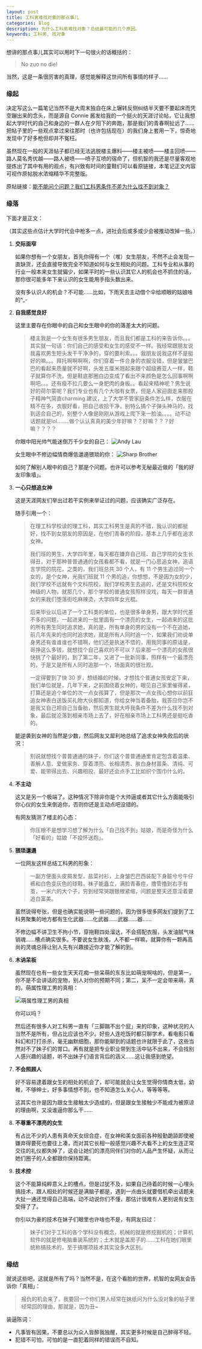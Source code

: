 ```yaml
---
layout: post
title: 工科男难找对象的那点事儿
categories: Blog
description: 为什么工科男难找对象？总结最可能的几个原因。
keywords: 工科男, 找对象
---
```


想讲的那点事儿其实可以用时下一句很火的话概括的：

> No zuo no die!

当然，这是一条很厉害的真理，感觉能解释这世间所有事情的样子……

### 缘起

决定写这么一篇笔记当然不是大周末独自在床上辗转反侧纠结半天要不要起床而凭空蹦出来的念头，而是源自 Connie 酱发给我的一个挺火的天涯讨论帖，它让我想起大学时代的自己和身边的一群人在夕阳下的奔跑，那是我们的青春啊扯远了……把帖子里的一些观点拿过来往那时（也许包括现在）的我们身上套用一下，惊奇地发现中了好多枪但却并不冤枉。

虽然现在一般的天涯帖子都已经无法逃脱楼主爆料——楼主被喷——楼主回喷——路人莫名秀优越——路人被喷——喷子互喷的宿命了，但机智的我还是尽量客观地提炼出了其中有用的观点，有兴致有时间的童鞋们可以看原链接，本笔记正文内容可视作原帖脱水浓缩精华不完整版。

原帖链接：[能不能问个问题？我们工科男条件不差为什么找不到对象？](http://m.tianya.cn/bbs/art.jsp?item=funinfo&id=6013376&vu=18452407510&fr=android)

### 缘落
下面才是正文：

（其实这些点估计大学时代会中枪多一点，进社会后或多或少会被推动改掉一些。）

1. **交际面窄**  

    如果你想有一个女朋友，首先你得有一个（堆）女生朋友，不然不止会发现一直缺货，还会直接导致完全不知道如何与女生相处的问题。工科专业和从事的行业一般本来女生就偏少，如果平时的一些认识其它人的机会也不抓住的话，那你很可能多年下来认识的女生能用手指头数出来。

    没有多认识人的机会？不可能……比如，下雨天去主动借个伞给顺眼的姑娘啥的^_-

1. **自我感觉良好**

    这里主要存在你眼中的自己和女生眼中的你的落差太大的问题。

    >楼主我是一个女生有很多男生朋友，而且我们都是工科的来告诉你。。。其实就一句话：你们自己的感受和女生的感受不一样。我经常跟朋友说我喜欢男生短头发干干净净的，穿的要利索。。。我朋友说我这样不是挺好的嘛。。。拜托啊啊啊啊，你们穿着一件合身的衣服没错，但是皱皱巴巴的看起来质量就不好啊，头发五厘米翘起来跟个超级赛亚人一样，鞋子就算你不洗，但是鞋底那圈白边变成了看出不来颜色是怎么回事啊啊啊吧。。。还有瘦不拉几要么一身肥肉的身板。。看起来精神呢？男生说好的荷尔蒙呢？我们专业也有几个大咖有女票，但是人家迎面走来那股子精神气简直charming.建议，上了大学不管家庭条件怎么样，衣服在精不在多，衣服好看，把自己收拾干净，别特么搞个子弹头神马的，找到适合自己的，别整个人像是刚刚从游戏上爬下来一脸油。。。。动不动话题就是lol........做个认认真真的美少年好嘛？？好嘛？？？好嘛？？？？

    你眼中阳光帅气能迷倒万千少女的自己：
    ![Andy Lau](/images/blog/Andy-Lau.jpg)

    女生眼中不修边幅情商爆低邋遢猥琐的你：
    ![Sharp Brother](/images/blog/Sharp-Brother.jpg)

    如何了解别人眼中的自己？那是个问题。也许可以参考无秘最近做的「我的好友印象墙」。

1. **一心只想追女神**

    这是天涯网友们举出过若干实例来举证过的问题，应该确实广泛存在。

    随手引用一个：

    > 在理工科学校读的理工科，其实工科男生是真的不错，我认识的都挺好，找不到女朋友的原因是，在他们青春的阶段，基本上几乎都在追求女神。
    >
    > 我们班的男生，大学四年里，每天都在嫌弃自己班、自己学院的女生长得丑，对于那种普普通通的女孩看都不看，就是一门心思追女神，追语言学院的院花，之类的，我们班总共 30 个人，有 11 个男生追过同一个女的，是个女神，光我们班就 11 个男的追，你想想，不是因为女的少，我们学校不远就有个文科院校，我们学校男生去追的，还是文科院校女神级的人物，就那几个，那个学校的普通女孩照样没戏，每天一群普通女的来我们堕落街吃麻辣烫，大学四年女光棍。
    > 
    > 后来毕业以后进了一个工科类的单位，也是很多单身男，跟大学时代差不多的问题，一起进来的一批里面有一个漂亮的女生，一起进来的这批的所有男生同时追求她，真的是，所有单身的男的没有一个不在追她，前几年先来的也同时追求她，就是所有人同时追一个，如果我们劝说单身男还有谁谁谁也不错啊，他们还是执迷不悟的，用我同事的原话是，哥挣这么多钱，就想找个自己喜欢的不可以？后来那一个漂亮的女孩很快挑了个最好的，到了第二年，又进了一批新同事，照样有一个最漂亮的，于是又是所有人同时追那一个，场面真的很壮观。
    >
    > 一定得要到了快 30 岁，想结婚的时候，才想找个普通女孩安定下来，我们单位就是，几年下来，之前围绕着女神的，眼见自己家里催得紧，打算还是追个单位的次一点女孩算了，但是那次一点女孩心想你以前狂追女神表白送饭买礼物大伙都知道，你给女神当着备胎，我答应你岂不是我又自己把自己当备胎，然后男生就大呼我条件不差为什么找不到对象，最后就沦落到相亲市场上去了，好在相亲市场上工科男还是挺吃香的。

    能逆袭到女神的当然是少数，然后网友又犀利地总结了追求女神失败后的状况：

    > 别说就想找个普普通通的妹子，你们这个普普通通里肯定包含着温柔、善解人意、爱做家务、穿着漂亮、长相清秀、肤白身材苗条、清纯、可爱、能带得出去、兴趣相投、最好还会点手工比如织个围巾什么的。

1. **不主动**

    这又是另一个极端了。这种情况下除非你是个大帅逼或者其它什么方面能吸引你心仪的女生来倒追你，否则你还是主动点吧没错的。

    有网友猜测了楼主的心态：

    > 你压根不是想学习想了解为什么「自己找不到」姑娘，而是奇怪为什么「好看的」姑娘「不投怀送抱」。

1. **猥琐邋遢**

    一位网友这样总结工科男的形象：

    > 一副方便面头皮屑发型，盐菜衬衫，上身皱巴巴西装配下身脏兮兮牛仔裤和白色变灰色的球鞋，袜子能矗立，满脸青春痘，撸管撸到右手有茧，一米六的大个子，穷到经常哭跟银根紧缩，问题是整天还意淫着要追白富美。

    虽然说得夸张，但是也确实能说明一些问题的，因为很多很多网友们提到了工科男聚集的地方都有生化武器……化武器……武器……器……

    不修边幅不讲卫生不拘小节，穿拖鞋四处溜达，不会搭配衣服，头发油腻气味销魂……槽点确实很多。不要说女生肤浅，人不都一样嘛，就算你有一颗再高尚的灵魂总得让别人先有兴趣接近你才能了解的到。

1. **木讷呆板**

    虽然现在也有一些女生天天花痴一些呆萌的东东比如萌宠啊啥的，但是第一，你不是不会讲话的宠物，别人对你的预期不同；第二，呆不一定会带来萌，真的。萌属性理工男的真相：

    ![萌属性理工男的真相](/images/blog/Diamond.jpg)

    你可以吗？

    然后还有很多人对工科男一直有「三脚踹不出个屁」来的印象，这种状况的人当然不是所有，但占比应该也不少。好些人连吃饭时都只聊学术，看电影只看科幻和打打杀杀，毫无幽默细胞，那你能聊到的话题也许就限于此了，这些当然对不了妹子们的胃口。再有就是把专业职业带到生活中钻不出来，不会找别人感兴趣的话题，听不出妹子们语言背后的涵义……这让我感到绝望。

1. **不会照顾人**

    好不容易逮着跟女生的相处的机会了，却可能就会让女生觉得你情商太低，幼稚，不够绅士，好多事情想不到，也不知道怎么关心人，等等等等。

    这其实也许是因为跟女生接触太少造成的，但是跟女生接触少不能成为被原谅的理由啊，又没谁逼你那么干……

1. **不尊重不漂亮的女生**

    有占比不少的人患有真命天女综合症，在女神和美女面前各种殷勤跪舔即使被嫌弃得要死也要往上凑，而对其它长相一般感觉兴趣不大看不上的女生连正常交往的礼仪都失掉了，这会让她们的漂亮同伴们对你的人品产生怀疑，从而让她们圈子的人全都跟你保持距离。

1. **技术控**

    这个不能算纯粹意义上的槽点，但是过犹不及，如果自己待着的时候一心埋头搞技术，跟人相处的时候还是满脑子都是，遇到一点由头就要借机牵出话题来大扯一通还觉得自己高端，动不动说你们不懂，那估计很难有人更别说有女生受得了了。

    你引以为豪的技术在妹子们眼里也许啥也不是，有网友曰过：

    > 妹子们对于工科的各个学科没有概念，机械的就是修挖掘机的；计算机软件的就是修电脑重装系统的；土木就是盖房子的……工科在她们眼里统称搞技术的，至于搞哪项技术其实没多大区别。

### 缘结

就说这些吧，这就是所有了吗？当然不是，在这个看脸的世界，机智的女网友会告诉你「真相」：

> 报仇的机会来了，我要回一个你们男人经常在妹纸问为什么没对象的帖子里经常回的理由，那就是，因为丑~

装逼陈词：

* 凡事皆有因果，不要总以为众人皆醉我独醒，其实更多时候是自己醉得不轻。
* 犯错不可怕，可怕的是一直犯着同样的错误而不自知。
